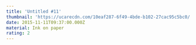 ```yaml
---
title: 'Untitled #11'
thumbnail: 'https://ucarecdn.com/10eaf287-6f49-4bde-b102-27cac95c5bc0/'
date: 2015-11-11T09:37:00.000Z
material: Ink on paper
rating: 2
---
```


